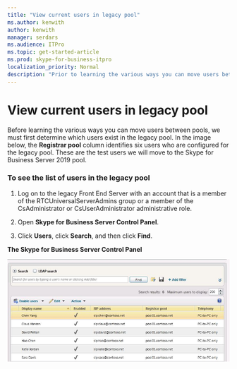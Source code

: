 ```yaml
---
title: "View current users in legacy pool"
ms.author: kenwith
author: kenwith
manager: serdars
ms.audience: ITPro
ms.topic: get-started-article
ms.prod: skype-for-business-itpro
localization_priority: Normal
description: "Prior to learning the various ways you can move users between pools, we must first determine what users exist in the legacy pool. In the image below, the Registrar pool column identifies six users who are configured for the legacy pool. These are the test users we will move to the Skype for Business Server 2019 pool."
---
```


# View current users in legacy pool

Before learning the various ways you can move users between pools, we must first determine which users exist in the legacy pool. In the image below, the **Registrar pool** column identifies six users who are configured for the legacy pool. These are the test users we will move to the Skype for Business Server 2019 pool.
  
### To see the list of users in the legacy pool

1. Log on to the legacy Front End Server with an account that is a member of the RTCUniversalServerAdmins group or a member of the CsAdministrator or CsUserAdministrator administrative role.
    
2. Open **Skype for Business Server Control Panel**.
    
3. Click **Users**, click **Search**, and then click **Find**.
    
**The Skype for Business Server Control Panel**

![Skype for Business Server Control Panel, Move User dialog](../media/Migration_LyncServer_from_LyncServer2010_CPanelMoveUserDialog.jpg)
  

